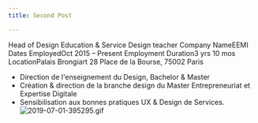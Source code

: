 ```yaml
---
title: Second Post

---
```

Head of Design Education & Service Design teacher
Company NameEEMI
Dates EmployedOct 2015 – Present
Employment Duration3 yrs 10 mos
LocationPalais Brongiart 28 Place de la Bourse, 75002 Paris
- Direction de l'enseignement du Design, Bachelor & Master 
- Création & direction de la branche design du Master Entrepreneuriat et Expertise Digitale 
- Sensibilisation aux bonnes pratiques UX & Design de Services.
![2019-07-01-395295.gif](https://superwup.github.io/ux_designer//assets/2019-07-01-395295.gif)
